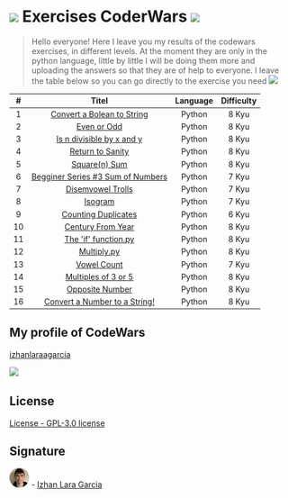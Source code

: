 # <img src="https://cdn3.emoji.gg/emojis/6240-developer.png" width="42"/> Exercises CoderWars <img src="https://cdn3.emoji.gg/emojis/6240-developer.png" width="42"/>

> Hello everyone!
> Here I leave you my results of the codewars exercises, in different levels.
> At the moment they are only in the python language, little by little I will be doing them more and uploading the answers so that they are of help to everyone. 
> I leave the table below so you can go directly to the exercise you need <img src="https://cdn3.emoji.gg/emojis/6967-kuromiarrowdown.png" width="20"/>


| # | Titel | Language | Difficulty |
| :--------------: | :---------: | :----------: | :----------: |
| 1 | [Convert a Bolean to String](https://github.com/izhanlaraagarcia/scripts-codewars/blob/main/codewars/KATAS%20Python/8%20Kyu/Convert%20a%20Boolean%20to%20String.py) | Python | 8 Kyu
| 2 | [Even or Odd](https://github.com/izhanlaraagarcia/Codewars/blob/main/codewars/KATAS%20Python/8%20Kyu/Even%20or%20Odd.py) | Python | 8 Kyu
| 3 | [Is n divisible by x and y](https://github.com/izhanlaraagarcia/Codewars/blob/main/codewars/KATAS%20Python/8%20Kyu/Is%20n%20divisible%20by%20x%20and%20y.py) | Python | 8 Kyu
| 4 | [Return to Sanity](https://github.com/izhanlaraagarcia/Codewars/blob/main/codewars/KATAS%20Python/8%20Kyu/Return%20to%20Sanity.py) | Python | 8 Kyu
| 5 | [Square(n) Sum](https://github.com/izhanlaraagarcia/Codewars/blob/main/codewars/KATAS%20Python/8%20Kyu/Square(n)%20Sum.py) | Python | 8 Kyu
| 6 | [Begginer Series #3 Sum of Numbers](https://github.com/izhanlaraagarcia/Codewars/blob/main/codewars/KATAS%20Python/7%20Kyu/Begginer%20Series%20%233%20Sum%20of%20Numbers.py) | Python | 7 Kyu
| 7 | [Disemvowel Trolls](https://github.com/izhanlaraagarcia/Codewars/blob/main/codewars/KATAS%20Python/7%20Kyu/Disemvowel%20Trolls.py) | Python | 7 Kyu
| 8 | [Isogram](https://github.com/izhanlaraagarcia/Codewars/blob/main/codewars/KATAS%20Python/7%20Kyu/Isogram.py) | Python | 7  Kyu
| 9 | [Counting Duplicates](https://github.com/izhanlaraagarcia/Codewars/blob/main/codewars/KATAS%20Python/6%20Kyu/Counting%20Duplicates.py) | Python | 6 Kyu
| 10 | [Century From Year](https://github.com/izhanlaraagarcia/Codewars/blob/main/codewars/KATAS%20Python/8%20Kyu/Century%20From%20Year.py) | Python | 8 Kyu
| 11 | [The 'if' function.py](https://github.com/izhanlaraagarcia/Codewars/blob/main/codewars/KATAS%20Python/8%20Kyu/The%20'if'%20function.py) | Python | 8 Kyu
| 12 | [Multiply.py](https://github.com/izhanlaraagarcia/Codewars/blob/main/codewars/KATAS%20Python/8%20Kyu/Multiply.py) | Python | 8 Kyu
| 13 | [Vowel Count](https://github.com/izhanlaraagarcia/Codewars/blob/main/codewars/KATAS%20Python/7%20Kyu/Vowel%20Count.py) | Python | 7 Kyu
| 14 | [Multiples of 3 or 5](https://github.com/izhanlaraagarcia/Codewars/blob/main/codewars/KATAS%20Python/6%20Kyu/Multiples%20of%203%20or%205.py) | Python | 8 Kyu
| 15 | [Opposite Number](https://github.com/izhanlaraagarcia/Codewars/blob/main/codewars/KATAS%20Python/8%20Kyu/Opposite%20number.py) | Python | 8 Kyu
| 16 | [Convert a Number to a String!](https://github.com/izhanlaraagarcia/Codewars/blob/main/codewars/KATAS%20Python/8%20Kyu/Convert%20a%20Number%20to%20a%20String!.py) | Python | 8 Kyu

## My profile of CodeWars


[izhanlaraagarcia](https://www.codewars.com/users/izhanlaraagarcia)

![](https://www.codewars.com/users/izhanlaraagarcia/badges/small)


## License

<a href="https://github.com/izhanlaraagarcia/Codewars/blob/main/LICENSE">License - GPL-3.0 license</a>

## Signature

<img src="https://github.com/izhanlaraagarcia/izhanlaraagarcia/blob/main/IMG/72951122-modified.png?raw=true" width="35"/> - [Izhan Lara Garcia](https://github.com/izhanlaraagarcia)

